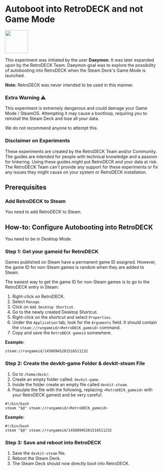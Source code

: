 # Autoboot into RetroDECK and not Game Mode

<img src="../../../wiki_icons/pixelitos/preferences-system-splash.png" width="75">

This experiment was initiated by the user **Daeymon**. It was later expanded upon by the RetroDECK Team. Daeymon goal was to explore the possibility of autobooting into RetroDECK when the Steam Deck's Game Mode is launched.

**Note:** RetroDECK was never intended to be used in this manner.

### Extra Warning ⚠️

This experiment is extremely dangerous and could damage your Game Mode / SteamOS. Attempting it may cause a bootloop, requiring you to reinstall the Steam Deck and lose all your data.

We do not recommend anyone to attempt this.

### Disclaimer on Experiments 

These experiments are created by the RetroDECK Team and/or Community. The guides are intended for people with technical knowledge and a passion for tinkering. Using these guides *might* put RetroDECK and your data at risk. The RetroDECK Team can't provide any support for these experiments or fix any issues they might cause on your system or RetroDECK installation.

## Prerequisites

### Add RetroDECK to Steam

You need to add RetroDECK to Steam.

## How-to: Configure Autobooting into RetroDECK

You need to be in Desktop Mode.

### Step 1: Get your gameid for RetroDECK

Games published on Steam have a permanent game ID assigned. However, the game ID for non-Steam games is random when they are added to Steam.

The easiest way to get the game ID for non-Steam games is to go to the RetroDECK entry in Steam:

1. Right-click on RetroDECK.
2. Select `Manage`.
3. Click on `Add Desktop Shortcut`.
4. Go to the newly created Desktop Shortcut.
5. Right-click on the shortcut and select `Properties`.
6. Under the `Application` tab, look for the `Arguments` field. It should contain the `steam://rungameid/<RetroDECK_gameid>` command.
7. Copy and save the `RetroDECK gameid` somewhere.

**Example:**

`steam://rungameid/14508945201516511232`

### Step 2: Create the devkit-game Folder & devkit-steam File

1. Go to `/home/deck/`.
2. Create an empty folder called: `devkit-game`.
3. Inside the folder create an empty file called `devkit-steam`.
4. Populate the file with the following, replacing `<RetroDECK_gameid>` with your RetroDECK gameid and be very careful:


```
#!/bin/bash
steam "$@" steam://rungameid/<RetroDECK_gameid>
```

**Example:**

```
#!/bin/bash
steam "$@" steam://rungameid/14508945201516511232
```

### Step 3: Save and reboot into RetroDECK

1. Save the `devkit-steam` file.
2. Reboot the Steam Deck.
3. The Steam Deck should now directly boot into RetroDECK.
